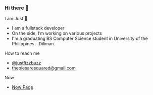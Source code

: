 ### Hi there 👋

I am Just 🙂

- I am a fullstack developer
- On the side, I’m working on various projects
- I'm a graduating BS Computer Science student in University of the Philippines - Diliman.

How to reach me
- [@justfizzbuzz](https://twitter.com/justfizzbuzz)
- [thepiesaresquared@gmail.com](mailto://thepiesaresquared@gmail.com)

Now
- [Now Page](https://justrox.me/g/page/slug/now)
